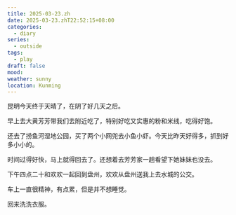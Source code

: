 ```yaml
---
title: 2025-03-23.zh
date: 2025-03-23.zhT22:52:15+08:00
categories:
  - diary
series:
  - outside
tags:
  - play
draft: false
mood: 
weather: sunny
location: Kunming
---
```

昆明今天终于天晴了，在阴了好几天之后。

早上去大黄芳芳带我们去附近吃了，特别好吃又实惠的粉和米线，吃得好饱。

还去了捞鱼河湿地公园，买了两个小网兜去小鱼小虾。今天比昨天好得多，抓到好多小小的。

时间过得好快，马上就得回去了。还想着去芳芳家一趟看望下她妹妹也没去。

下午四点二十和欢欢一起回到盘州，欢欢从盘州送我上去水城的公交。

车上一直很精神，有点累，但是并不想睡觉。

回来洗洗衣服。
